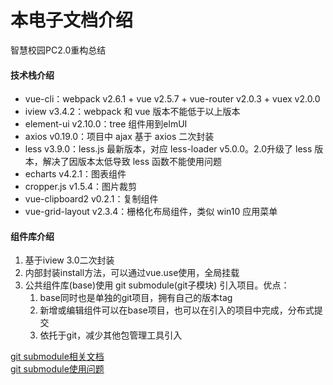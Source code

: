 # 本电子文档介绍

智慧校园PC2.0重构总结

#### 技术栈介绍

- vue-cli：webpack v2.6.1 + vue v2.5.7 + vue-router v2.0.3 + vuex v2.0.0
- iview v3.4.2：webpack 和 vue 版本不能低于以上版本
- element-ui v2.10.0：tree 组件用到elmUI
- axios v0.19.0：项目中 ajax 基于 axios 二次封装
- less v3.9.0：less.js 最新版本，对应 less-loader v5.0.0。2.0升级了 less 版本，解决了因版本太低导致 less 函数不能使用问题
- echarts v4.2.1：图表组件
- cropper.js v1.5.4：图片裁剪
- vue-clipboard2 v0.2.1：复制组件
- vue-grid-layout v2.3.4：栅格化布局组件，类似 win10 应用菜单

#### 组件库介绍
1. 基于iview 3.0二次封装
2. 内部封装install方法，可以通过vue.use使用，全局挂载
3. 公共组件库(base)使用 git submodule(git子模块) 引入项目。优点：
   1. base同时也是单独的git项目，拥有自己的版本tag
   2. 新增或编辑组件可以在base项目，也可以在引入的项目中完成，分布式提交
   3. 依托于git，减少其他包管理工具引入


[git submodule相关文档](https://git-scm.com/book/zh/v2/Git-%E5%B7%A5%E5%85%B7-%E5%AD%90%E6%A8%A1%E5%9D%97)       
[git submodule使用问题](https://docs.qq.com/doc/DR0VaUGFJcWlGSGRG) 
